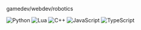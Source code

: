 gamedev/webdev/robotics

<p>
  <img alt="Python" src="https://img.shields.io/badge/-Python-23272A?style=flat&logo=python">
  <img alt="Lua" src="https://img.shields.io/badge/-Lua-23272A?style=flat&logo=lua">
  <img alt="C++" src="https://img.shields.io/badge/-CPP-23272A?style=flat&logo=cpp">
  <img alt="JavaScript" src="https://img.shields.io/badge/-JavaScript-23272A?style=flat&logo=javascript">
  <img alt="TypeScript" src="https://img.shields.io/badge/-TypeScript-23272A?style=flat&logo=typescript">
</p>
